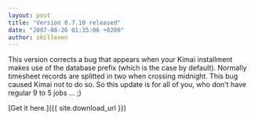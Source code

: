 ```yaml
---
layout: post
title: "Version 0.7.10 released"
date: "2007-08-26 01:35:06 +0200"
author: skilleven
---
```


This version corrects a bug that appears when your Kimai installment makes use of the database prefix (which is the case by default).
Normally timesheet records are splitted in two when crossing midnight.
This bug caused Kimai not to do so. So this update is for all of you, who don't have regular 9 to 5 jobs ... ;)

[Get it here.]({{ site.download_url }})
